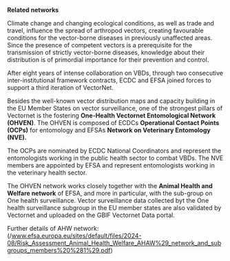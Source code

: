 **Related networks**

Climate change and changing ecological conditions, as well as trade and travel, influence the spread of arthropod vectors, creating favourable conditions for the vector-borne diseases in previously unaffected areas. Since the presence of competent vectors is a prerequisite for the transmission of strictly vector-borne diseases, knowledge about their distribution is of primordial importance for their prevention and control. 

After eight years of intense collaboration on VBDs, through two consecutive inter-institutional framework contracts, ECDC and EFSA joined forces to support a third iteration of VectorNet. 

Besides the well-known vector distribution maps and capacity building in the EU Member States on vector surveillance, one of the strongest pillars of Vectornet is the fostering **One-Health Vectornet Entomological Network (OHVEN)**. The OHVEN is composed of ECDCs **Operational Contact Points (OCPs)** for entomology and EFSAs **Network on Veterinary Entomology (NVE).** 

The OCPs are nominated by ECDC National Coordinators and represent the entomologists working in the public health sector to combat VBDs. The NVE members are appointed by EFSA and represent entomologists working in the veterinary health sector. 

The OHVEN network works closely together with the **Animal Health and Welfare network** of EFSA, and more in particular, with the sub-group on One health surveillance. Vector surveillance data collected byt the One health surveillance subgroup in the EU member states are also validated by Vectornet and uploaded on the GBIF Vectornet Data portal.

Further details of AHW network: (/www.efsa.europa.eu/sites/default/files/2024-08/Risk_Assessment_Animal_Health_Welfare_AHAW%29_network_and_subgroups_members%20%281%29.pdf)


